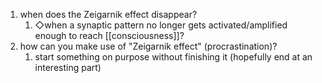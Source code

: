 1. when does the Zeigarnik effect disappear?
	1. ◇when a synaptic pattern no longer gets activated/amplified enough to reach [[consciousness]]?
2. how can you make use of "Zeigarnik effect" (procrastination)?
	1. start something on purpose without finishing it (hopefully end at an interesting part)